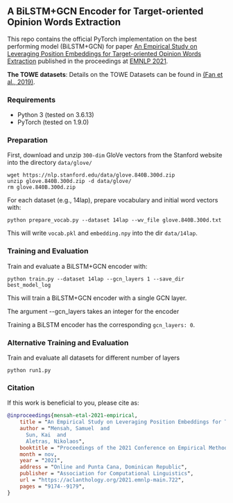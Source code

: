 ## A BiLSTM+GCN Encoder for Target-oriented Opinion Words Extraction

This repo contains the official PyTorch implementation on the best performing model (BiLSTM+GCN) for paper [An Empirical Study on Leveraging Position Embeddings for Target-oriented Opinion Words Extraction](https://aclanthology.org/2021.emnlp-main.722.pdf) published in the proceedings at [EMNLP 2021](https://2021.emnlp.org/).

**The TOWE datasets**: Details on the TOWE Datasets can be found in [(Fan et al., 2019)](https://aclanthology.org/N19-1259.pdf).

### Requirements

- Python 3 (tested on 3.6.13)
- PyTorch (tested on 1.9.0)

### Preparation

First, download and unzip `300-dim` GloVe vectors from the Stanford website into the directory `data/glove/`
```
wget https://nlp.stanford.edu/data/glove.840B.300d.zip
unzip glove.840B.300d.zip -d data/glove/
rm glove.840B.300d.zip
```

For each dataset (e.g., 14lap), prepare vocabulary and initial word vectors with:

```
python prepare_vocab.py --dataset 14lap --wv_file glove.840B.300d.txt
```

This will write `vocab.pkl` and `embedding.npy` into the dir `data/14lap`.

### Training and Evaluation

Train and evaluate a BiLSTM+GCN encoder with:

```
python train.py --dataset 14lap --gcn_layers 1 --save_dir best_model_log
```

This will train a BiLSTM+GCN encoder with a single GCN layer.

The argument --gcn_layers takes an integer for the encoder

Training a BiLSTM encoder has the corresponding `gcn_layers: 0`.

### Alternative Training and Evaluation

Train and evaluate all datasets for different number of layers

```
python run1.py
```

### Citation
If this work is beneficial to you, please cite as:
```bibtex
@inproceedings{mensah-etal-2021-empirical,
    title = "An Empirical Study on Leveraging Position Embeddings for Target-oriented Opinion Words Extraction",
    author = "Mensah, Samuel  and
      Sun, Kai  and
      Aletras, Nikolaos",
    booktitle = "Proceedings of the 2021 Conference on Empirical Methods in Natural Language Processing",
    month = nov,
    year = "2021",
    address = "Online and Punta Cana, Dominican Republic",
    publisher = "Association for Computational Linguistics",
    url = "https://aclanthology.org/2021.emnlp-main.722",
    pages = "9174--9179",
}
```
